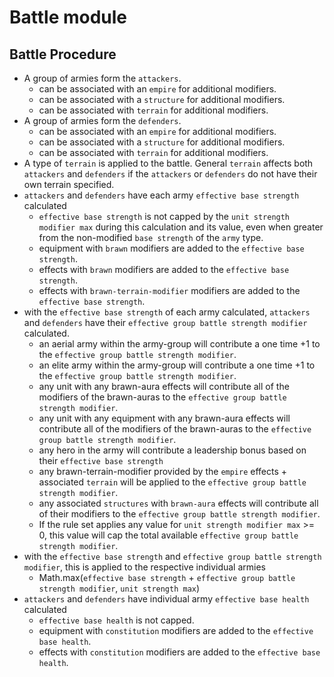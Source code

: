 # Battle module

## Battle Procedure

* A group of armies form the `attackers`.
    * can be associated with an `empire` for additional modifiers.
    * can be associated with a `structure` for additional modifiers.
    * can be associated with `terrain` for additional modifiers.
* A group of armies form the `defenders`.
    * can be associated with an `empire` for additional modifiers.
    * can be associated with a `structure` for additional modifiers.
    * can be associated with `terrain` for additional modifiers.
* A type of `terrain` is applied to the battle. General `terrain` affects both `attackers` and `defenders` if the `attackers` or `defenders` do not have their own terrain specified.
* `attackers` and `defenders` have each army `effective base strength` calculated
    * `effective base strength` is not capped by the `unit strength modifier max` during this calculation and its value, even when greater from the non-modified `base strength` of the `army` type.
    * equipment with `brawn` modifiers are added to the `effective base strength`.
    * effects with `brawn` modifiers are added to the `effective base strength`.
    * effects with `brawn-terrain-modifier` modifiers are added to the `effective base strength`.
* with the `effective base strength` of each army calculated, `attackers` and `defenders` have their `effective group battle strength modifier` calculated.
    * an aerial army within the army-group will contribute a one time +1 to the `effective group battle strength modifier`.
    * an elite army within the army-group will contribute a one time +1 to the `effective group battle strength modifier`.
    * any unit with any brawn-aura effects will contribute all of the modifiers of the brawn-auras to the `effective group battle strength modifier`.
    * any unit with any equipment with any brawn-aura effects will contribute all of the modifiers of the brawn-auras to the `effective group battle strength modifier`.
    * any hero in the army will contribute a leadership bonus based on their `effective base strength`
    * any brawn-terrain-modifier provided by the `empire` effects + associated `terrain` will be applied to the `effective group battle strength modifier`.
    * any associated `structures` with `brawn-aura` effects will contribute all of their modifiers to the `effective group battle strength modifier`.
    * If the rule set applies any value for `unit strength modifier max` >= 0, this value will cap the total available `effective group battle strength modifier`.
* with the `effective base strength` and `effective group battle strength modifier`, this is applied to the respective individual armies
    * Math.max(`effective base strength` + `effective group battle strength modifier`, `unit strength max`)
* `attackers` and `defenders` have individual army `effective base health` calculated
    * `effective base health` is not capped.
    * equipment with `constitution` modifiers are added to the `effective base health`.
    * effects with `constitution` modifiers are added to the `effective base health`.
